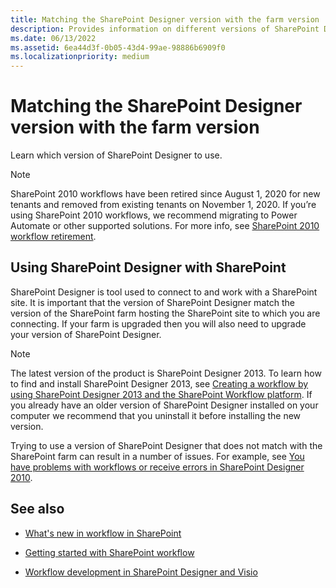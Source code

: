 ```yaml
---
title: Matching the SharePoint Designer version with the farm version
description: Provides information on different versions of SharePoint Designer and provides links to related articles.
ms.date: 06/13/2022
ms.assetid: 6ea44d3f-0b05-43d4-99ae-98886b6909f0
ms.localizationpriority: medium
---
```



# Matching the SharePoint Designer version with the farm version
Learn which version of SharePoint Designer to use.

> [!NOTE]
> SharePoint 2010 workflows have been retired since August 1, 2020 for new tenants and removed from existing tenants on November 1, 2020. If you’re using SharePoint 2010 workflows, we recommend migrating to Power Automate or other supported solutions. For more info, see [SharePoint 2010 workflow retirement](https://support.microsoft.com/office/sharepoint-2010-workflow-retirement-1ca3fff8-9985-410a-85aa-8120f626965f).

## Using SharePoint Designer with SharePoint
<a name="section1"> </a>

SharePoint Designer is tool used to connect to and work with a SharePoint site. It is important that the version of SharePoint Designer match the version of the SharePoint farm hosting the SharePoint site to which you are connecting. If your farm is upgraded then you will also need to upgrade your version of SharePoint Designer.
  
> [!NOTE]
> The latest version of the product is SharePoint Designer 2013. To learn how to find and install SharePoint Designer 2013, see  [Creating a workflow by using SharePoint Designer 2013 and the SharePoint Workflow platform](creating-a-workflow-by-using-sharepoint-designer-and-the-sharepoint-wo.md). If you already have an older version of SharePoint Designer installed on your computer we recommend that you uninstall it before installing the new version. 
  
    
    

Trying to use a version of SharePoint Designer that does not match with the SharePoint farm can result in a number of issues. For example, see  [You have problems with workflows or receive errors in SharePoint Designer 2010](https://support.microsoft.com/kb/2794961).
  
    
    

  
    
    

## See also
<a name="bk_addresources"> </a>


-  [What's new in workflow in SharePoint](https://msdn.microsoft.com/library/6ab8a28b-fa2f-4530-8b55-a7f663bf15ea.aspx)
    
  
-  [Getting started with SharePoint workflow](https://msdn.microsoft.com/library/cc73be76-a329-449f-90ab-86822b1c2ee8.aspx)
    
  
-  [Workflow development in SharePoint Designer and Visio](workflow-development-in-sharepoint-designer-and-visio.md)
    
  

  
    
    


